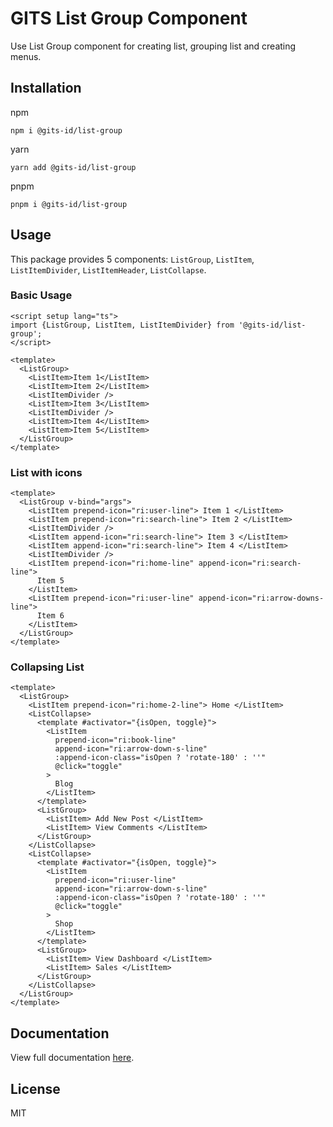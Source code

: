 # GITS List Group Component

Use List Group component for creating list, grouping list and creating menus.

## Installation

npm

```
npm i @gits-id/list-group
```

yarn

```
yarn add @gits-id/list-group
```

pnpm

```
pnpm i @gits-id/list-group
```

## Usage

This package provides 5 components: `ListGroup`, `ListItem`, `ListItemDivider`, `ListItemHeader`, `ListCollapse`.

### Basic Usage

```vue
<script setup lang="ts">
import {ListGroup, ListItem, ListItemDivider} from '@gits-id/list-group';
</script>

<template>
  <ListGroup>
    <ListItem>Item 1</ListItem>
    <ListItem>Item 2</ListItem>
    <ListItemDivider />
    <ListItem>Item 3</ListItem>
    <ListItemDivider />
    <ListItem>Item 4</ListItem>
    <ListItem>Item 5</ListItem>
  </ListGroup>
</template>
```

### List with icons

```vue
<template>
  <ListGroup v-bind="args">
    <ListItem prepend-icon="ri:user-line"> Item 1 </ListItem>
    <ListItem prepend-icon="ri:search-line"> Item 2 </ListItem>
    <ListItemDivider />
    <ListItem append-icon="ri:search-line"> Item 3 </ListItem>
    <ListItem append-icon="ri:search-line"> Item 4 </ListItem>
    <ListItemDivider />
    <ListItem prepend-icon="ri:home-line" append-icon="ri:search-line">
      Item 5
    </ListItem>
    <ListItem prepend-icon="ri:user-line" append-icon="ri:arrow-downs-line">
      Item 6
    </ListItem>
  </ListGroup>
</template>
```

### Collapsing List

```vue
<template>
  <ListGroup>
    <ListItem prepend-icon="ri:home-2-line"> Home </ListItem>
    <ListCollapse>
      <template #activator="{isOpen, toggle}">
        <ListItem
          prepend-icon="ri:book-line"
          append-icon="ri:arrow-down-s-line"
          :append-icon-class="isOpen ? 'rotate-180' : ''"
          @click="toggle"
        >
          Blog
        </ListItem>
      </template>
      <ListGroup>
        <ListItem> Add New Post </ListItem>
        <ListItem> View Comments </ListItem>
      </ListGroup>
    </ListCollapse>
    <ListCollapse>
      <template #activator="{isOpen, toggle}">
        <ListItem
          prepend-icon="ri:user-line"
          append-icon="ri:arrow-down-s-line"
          :append-icon-class="isOpen ? 'rotate-180' : ''"
          @click="toggle"
        >
          Shop
        </ListItem>
      </template>
      <ListGroup>
        <ListItem> View Dashboard </ListItem>
        <ListItem> Sales </ListItem>
      </ListGroup>
    </ListCollapse>
  </ListGroup>
</template>
```

## Documentation

View full documentation [here](https://gits-ui.web.app/?path=/story/components-listgroup--basic-list).

## License

MIT
